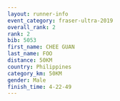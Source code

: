 ```yaml
---
layout: runner-info 
event_category: fraser-ultra-2019 
overall_rank: 2
rank: 2
bib: 5053
first_name: CHEE GUAN
last_name: FOO
distance: 50KM
country: Philippines
category_km: 50KM
gender: Male
finish_time: 4-22-49
---
```

